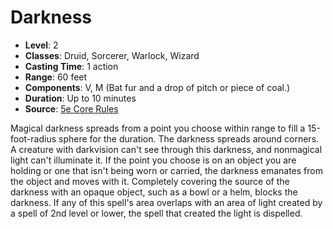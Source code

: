 # Darkness

- **Level**: 2
- **Classes**: Druid, Sorcerer, Warlock, Wizard
- **Casting Time**: 1 action
- **Range**: 60 feet
- **Components**: V, M (Bat fur and a drop of pitch or piece of coal.)
- **Duration**: Up to 10 minutes
- **Source**: [5e Core Rules](http://dnd.wizards.com/articles/features/systems-reference-document-srd)

Magical darkness spreads from a point you choose within range to fill a 15-foot-radius sphere for the duration. The darkness spreads around corners. A creature with darkvision can't see through this darkness, and nonmagical light can't illuminate it. If the point you choose is on an object you are holding or one that isn't being worn or carried, the darkness emanates from the object and moves with it. Completely covering the source of the darkness with an opaque object, such as a bowl or a helm, blocks the darkness. If any of this spell's area overlaps with an area of light created by a spell of 2nd level or lower, the spell that created the light is dispelled.


